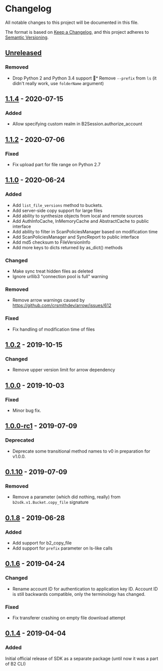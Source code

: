 # Changelog
All notable changes to this project will be documented in this file.

The format is based on [Keep a Changelog](https://keepachangelog.com/en/1.0.0/),
and this project adheres to [Semantic Versioning](https://semver.org/spec/v2.0.0.html).

## [Unreleased]
### Removed
* Drop Python 2 and Python 3.4 support :tada:* Remove `--prefix` from `ls` (it didn't really work, use `folderName` argument)

## [1.1.4] - 2020-07-15
### Added
* Allow specifying custom realm in B2Session.authorize_account

## [1.1.2] - 2020-07-06
### Fixed
* Fix upload part for file range on Python 2.7

## [1.1.0] - 2020-06-24
### Added
* Add `list_file_versions` method to buckets.
* Add server-side copy support for large files
* Add ability to synthesize objects from local and remote sources
* Add AuthInfoCache, InMemoryCache and AbstractCache to public interface
* Add ability to filter in ScanPoliciesManager based on modification time
* Add ScanPoliciesManager and SyncReport to public interface
* Add md5 checksum to FileVersionInfo
* Add more keys to dicts returned by as_dict() methods

### Changed
* Make sync treat hidden files as deleted
* Ignore urllib3 "connection pool is full" warning

### Removed
* Remove arrow warnings caused by https://github.com/crsmithdev/arrow/issues/612

### Fixed
* Fix handling of modification time of files

## [1.0.2] - 2019-10-15
### Changed
* Remove upper version limit for arrow dependency

## [1.0.0] - 2019-10-03
### Fixed
* Minor bug fix.

## [1.0.0-rc1] - 2019-07-09
### Deprecated
* Deprecate some transitional method names to v0 in preparation for v1.0.0.

## [0.1.10] - 2019-07-09
### Removed
* Remove a parameter (which did nothing, really) from `b2sdk.v1.Bucket.copy_file` signature

## [0.1.8] - 2019-06-28
### Added
* Add support for b2_copy_file
* Add support for `prefix` parameter on ls-like calls

## [0.1.6] - 2019-04-24
### Changed
* Rename account ID for authentication to application key ID.
Account ID is still backwards compatible, only the terminology
has changed.

### Fixed
* Fix transferer crashing on empty file download attempt


## [0.1.4] - 2019-04-04
### Added
Initial official release of SDK as a separate package (until now it was a part of B2 CLI)

[Unreleased]: https://github.com/Backblaze/b2-sdk-python/compare/v1.1.4...HEAD
[1.1.4]: https://github.com/Backblaze/b2-sdk-python/compare/v1.1.2...v1.1.4
[1.1.2]: https://github.com/Backblaze/b2-sdk-python/compare/v1.1.0...v1.1.2
[1.1.0]: https://github.com/Backblaze/b2-sdk-python/compare/v1.0.2...v1.1.0
[1.0.2]: https://github.com/Backblaze/b2-sdk-python/compare/v1.0.0...v1.0.2
[1.0.0]: https://github.com/Backblaze/b2-sdk-python/compare/v1.0.0-rc1...v1.0.0
[1.0.0-rc1]: https://github.com/Backblaze/b2-sdk-python/compare/v0.1.10...v1.0.0-rc1
[0.1.10]: https://github.com/Backblaze/b2-sdk-python/compare/v0.1.8...v0.1.10
[0.1.8]: https://github.com/Backblaze/b2-sdk-python/compare/v0.1.6...v0.1.8
[0.1.6]: https://github.com/Backblaze/b2-sdk-python/compare/v0.1.4...v0.1.6
[0.1.4]: https://github.com/Backblaze/b2-sdk-python/compare/4fd290c...v0.1.4
